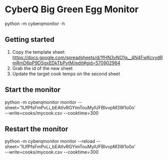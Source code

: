 CyberQ Big Green Egg Monitor
============================

python -m cyberqmonitor -h

Getting started
---------------

1. Copy the template sheet: https://docs.google.com/spreadsheets/d/1fHN3vNO1q__4N4FwKcyydRmRmD6pP9DSgxEDkTbPytM/edit#gid=570902964
2. Grab the id of the new sheet
3. Update the target cook temps on the second sheet

Start the monitor
-----------------

python -m cyberqmonitor monitor --sheet='1UfPfsFmPvLi_bEAtIvRGYimTouMylUFBlvvpM3W1o0o' \
           --write=cooks/mycook.csv --cooktime=300

Restart the monitor
-------------------

python -m cyberqmonitor monitor --reload --sheet='1UfPfsFmPvLi_bEAtIvRGYimTouMylUFBlvvpM3W1o0o' \
           --write=cooks/mycook.csv --cooktime=300
